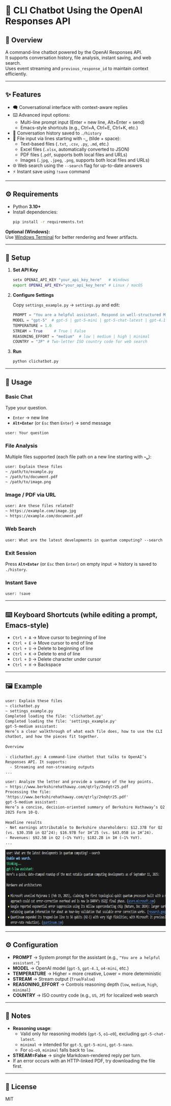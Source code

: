 # 🚀 CLI Chatbot Using the OpenAI Responses API

## 📖 Overview

A command-line chatbot powered by the OpenAI Responses API.  
It supports conversation history, file analysis, instant saving, and web search.  
Uses event streaming and `previous_response_id` to maintain context efficiently.

---

## ✨ Features

* 🗨️ Conversational interface with context-aware replies  
* ⌨️ Advanced input options:
  - Multi-line prompt input (Enter = new line, Alt+Enter = send)
  - Emacs-style shortcuts (e.g., Ctrl+A, Ctrl+E, Ctrl+K, etc.)
* 💾 Conversation history saved to `./history`
* 📂 File input via lines starting with `~␣` (tilde + space):
  - Text-based files (`.txt`, `.csv`, `.py`, `.md`, etc.)
  - Excel files (`.xlsx`, automatically converted to JSON)
  - PDF files (`.pdf`, supports both local files and URLs)
  - Images (`.jpg`, `.jpeg`, `.png`, supports both local files and URLs)
* 🌐 Web search using the `--search` flag for up-to-date answers
* ⚡ Instant save using `!save` command

---

## ⚙️ Requirements

- Python **3.10+**
- Install dependencies:
  ```bash
  pip install -r requirements.txt
  ```

**Optional (Windows):**  
Use [Windows Terminal](https://apps.microsoft.com/detail/windows-terminal/9N0DX20HK701) for better rendering and fewer artifacts.

---

## 🔑 Setup

1. **Set API Key**

   ```bash
   setx OPENAI_API_KEY "your_api_key_here"   # Windows
   export OPENAI_API_KEY="your_api_key_here" # Linux / macOS
   ```

2. **Configure Settings**

   Copy `settings_example.py` → `settings.py` and edit:

   ```python
   PROMPT = "You are a helpful assistant. Respond in well-structured Markdown."
   MODEL = "gpt-5"  # gpt-5 | gpt-5-mini | gpt-5-chat-latest | gpt-4.1 | gpt-4.1-mini | o4-mini | o3 | gpt-4o
   TEMPERATURE = 1.0
   STREAM = True     # True | False
   REASONING_EFFORT = "medium"  # low | medium | high | minimal
   COUNTRY = "JP" # Two-letter ISO country code for web search
   ```

3. **Run**

   ```bash
   python clichatbot.py
   ```

---

## 💬 Usage

### Basic Chat
Type your question.  
- `Enter` → new line  
- **`Alt+Enter`** (or `Esc` then `Enter`) → send message  

```plaintext
user: Your question
```

### File Analysis
Multiple files supported  (each file path on a new line starting with **`~␣`**):

```plaintext
user: Explain these files
~ /path/to/example.py
~ /path/to/document.pdf
~ /path/to/image.png
```

### Image / PDF via URL
```plaintext
user: Are these files related?
~ https://example.com/image.jpg
~ https://example.com/document.pdf
```

### Web Search
```plaintext
user: What are the latest developments in quantum computing? --search
```

### Exit Session
Press **`Alt+Enter`** (or `Esc` then `Enter`) on empty input → history is saved to `./history`.

### Instant Save
```plaintext
user: !save
```

---

## ⌨️ Keyboard Shortcuts (while editing a prompt, Emacs-style)

- `Ctrl + A` → Move cursor to beginning of line  
- `Ctrl + E` → Move cursor to end of line  
- `Ctrl + U` → Delete to beginning of line  
- `Ctrl + K` → Delete to end of line  
- `Ctrl + D` → Delete character under cursor  
- `Ctrl + H` → Backspace  

---

## 🖼️ Example

```plaintext
user: Explain these files
~ clichatbot.py
~ settings_example.py
Completed loading the file: 'clichatbot.py'
Completed loading the file: 'settings_example.py'
gpt-5-medium assistant:
Here’s a clear walkthrough of what each file does, how to use the CLI chatbot, and how the pieces fit together.

Overview

- clichatbot.py: A command-line chatbot that talks to OpenAI’s Responses API. It supports:
  - Streaming and non-streaming outputs
...
```

```plaintext
user: Analyze the letter and provide a summary of the key points.
~ https://www.berkshirehathaway.com/qtrly/2ndqtr25.pdf
Processing the file: 'https://www.berkshirehathaway.com/qtrly/2ndqtr25.pdf'
gpt-5-medium assistant:
Here’s a concise, decision‑oriented summary of Berkshire Hathaway’s Q2 2025 Form 10‑Q.

Headline results
- Net earnings attributable to Berkshire shareholders: $12.37B for Q2 (vs. $30.35B in Q2’24); $16.97B for 1H’25 (vs. $43.05B in 1H’24).
- Revenues: $92.5B in Q2 (−1% YoY); $182.2B in 1H (−1% YoY).
...
```

<p align="left"><img src="./.github/ws1.png" width="830" height="240" alt="web_search1"></p>

---

## ⚙️ Configuration

- **PROMPT** → System prompt for the assistant (e.g., `"You are a helpful assistant."`)
- **MODEL** → OpenAI model (`gpt-5`, `gpt-4.1`, `o4-mini`, etc.)
- **TEMPERATURE** → Higher = more creative, Lower = more deterministic
- **STREAM** → Stream output (`True`/`False`)
- **REASONING_EFFORT** → Controls reasoning depth (`low`, `medium`, `high`, `minimal`)
- **COUNTRY** → ISO country code (e.g., `US`, `JP`) for localized web search

---

## 📝 Notes

- **Reasoning usage**:
  - Valid only for reasoning models (`gpt-5`, `o1–o9`), excluding `gpt-5-chat-latest`.
  - `minimal` → intended for `gpt-5`, `gpt-5-mini`, `gpt-5-nano`.
  - For `o1–o9`, `minimal` falls back to `low`.
- **STREAM=False** → single Markdown-rendered reply per turn.
- If an error occurs with an HTTP-linked PDF, try downloading the file first.

---

## 📜 License

MIT
